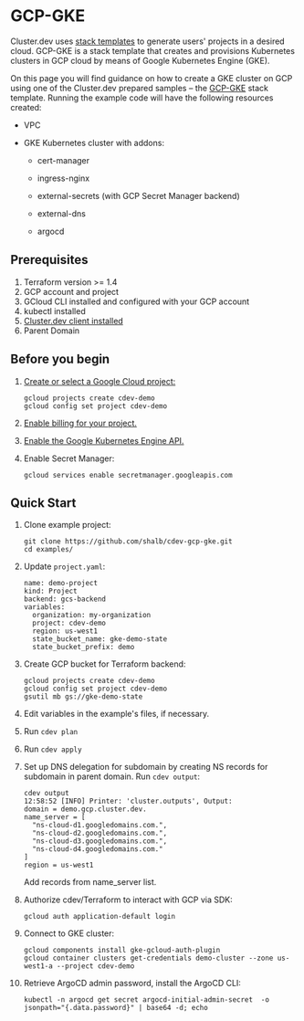 # GCP-GKE

Cluster.dev uses [stack templates](https://docs.cluster.dev/stack-templates-overview/) to generate users' projects in a desired cloud. GCP-GKE is a stack template that creates and provisions Kubernetes clusters in GCP cloud by means of Google Kubernetes Engine (GKE).

On this page you will find guidance on how to create a GKE cluster on GCP using one of the Cluster.dev prepared samples – the [GCP-GKE](https://github.com/shalb/cdev-gcp-gke) stack template. Running the example code will have the following resources created:

* VPC

* GKE Kubernetes cluster with addons:

    * cert-manager

    * ingress-nginx

    * external-secrets (with GCP Secret Manager backend)

    * external-dns

    * argocd

## Prerequisites

1. Terraform version >= 1.4
2. GCP account and project
3. GCloud CLI installed and configured with your GCP account
4. kubectl installed
5. [Cluster.dev client installed](https://docs.cluster.dev/get-started-install/)
6. Parent Domain

## Before you begin

1.  [Create or select a Google Cloud project:](https://console.cloud.google.com/project)
    ```
    gcloud projects create cdev-demo
    gcloud config set project cdev-demo
    ```

2.  [Enable billing for your project.](https://support.google.com/cloud/answer/6293499#enable-billing)

3.  [Enable the Google Kubernetes Engine API.](https://console.cloud.google.com/flows/enableapi?apiid=container,cloudresourcemanager.googleapis.com)

4. Enable Secret Manager:
   ```
   gcloud services enable secretmanager.googleapis.com
   ```


## Quick Start

1. Clone example project:
    ```
    git clone https://github.com/shalb/cdev-gcp-gke.git
    cd examples/
    ```
2. Update `project.yaml`:
    ```
    name: demo-project
    kind: Project
    backend: gcs-backend
    variables:
      organization: my-organization
      project: cdev-demo
      region: us-west1
      state_bucket_name: gke-demo-state
      state_bucket_prefix: demo
    ```
3. Create GCP bucket for Terraform backend:
    ```
    gcloud projects create cdev-demo
    gcloud config set project cdev-demo
    gsutil mb gs://gke-demo-state
    ```
4. Edit variables in the example's files, if necessary.
5. Run `cdev plan`
6. Run `cdev apply`
7. Set up DNS delegation for subdomain by creating
   NS records for subdomain in parent domain.
   Run `cdev output`:
   ```
   cdev output
   12:58:52 [INFO] Printer: 'cluster.outputs', Output:
   domain = demo.gcp.cluster.dev.
   name_server = [
     "ns-cloud-d1.googledomains.com.",
     "ns-cloud-d2.googledomains.com.",
     "ns-cloud-d3.googledomains.com.",
     "ns-cloud-d4.googledomains.com."
   ]
   region = us-west1
   ```
   Add records from name_server list.

8. Authorize cdev/Terraform to interact with GCP via SDK:
    ```
    gcloud auth application-default login
    ```
9. Connect to GKE cluster:
    ```
    gcloud components install gke-gcloud-auth-plugin
    gcloud container clusters get-credentials demo-cluster --zone us-west1-a --project cdev-demo
    ```
10. Retrieve ArgoCD admin password,
   install the ArgoCD CLI:
    ```
    kubectl -n argocd get secret argocd-initial-admin-secret  -o jsonpath="{.data.password}" | base64 -d; echo
    ```

